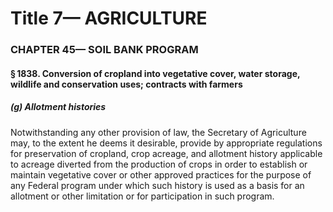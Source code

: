 
# Title 7— AGRICULTURE
### CHAPTER 45— SOIL BANK PROGRAM
#### § 1838. Conversion of cropland into vegetative cover, water storage, wildlife and conservation uses; contracts with farmers
##### (g) Allotment histories

Notwithstanding any other provision of law, the Secretary of Agriculture may, to the extent he deems it desirable, provide by appropriate regulations for preservation of cropland, crop acreage, and allotment history applicable to acreage diverted from the production of crops in order to establish or maintain vegetative cover or other approved practices for the purpose of any Federal program under which such history is used as a basis for an allotment or other limitation or for participation in such program.

